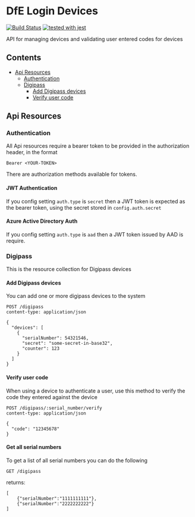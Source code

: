# DfE Login Devices
[![Build Status](https://travis-ci.org/DFE-Digital/login.dfe.devices.svg?branch=master)](https://travis-ci.org/DFE-Digital/login.dfe.devices)
[![tested with jest](https://img.shields.io/badge/tested_with-jest-99424f.svg)](https://github.com/facebook/jest)

API for managing devices and validating user entered codes for devices

## Contents
- [Api Resources](#api-resources)
  - [Authentication](#authentication)
  - [Digipass](#digipass)
    - [Add Digipass devices](#add-digipass-devices)
    - [Verify user code](#verify-user-code)
    
## Api Resources

### Authentication

All Api resources require a bearer token to be provided in the authorization header, in the format

```
Bearer <YOUR-TOKEN>
```

There are authorization methods available for tokens.

#### JWT Authentication

If you config setting `auth.type` is `secret` then a JWT token is expected as the bearer token, using the secret stored in `config.auth.secret`

#### Azure Active Directory Auth

If you config setting `auth.type` is `aad` then a JWT token issued by AAD is require.


###  Digipass

This is the resource collection for Digipass devices

#### Add Digipass devices

You can add one or more digipass devices to the system

```
POST /digipass
content-type: application/json
 
{
  "devices": [
    {
      "serialNumber": 54321546,
      "secret": "some-secret-in-base32",
      "counter": 123
    }
  ]
}
```

#### Verify user code

When using a device to authenticate a user, use this method to verify the code they entered against the device

```
POST /digipass/:serial_number/verify
content-type: application/json
 
{
  "code": "12345678"
}
```

#### Get all serial numbers

To get a list of all serial numbers you can do the following

````
GET /digipass
````

returns:
````
[
    {"serialNumber":"1111111111"},
    {"serialNumber":"2222222222"}
]
````
